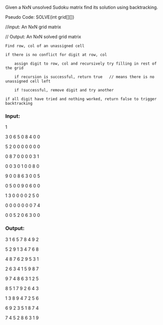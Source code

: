 Given a NxN unsolved Sudoku matrix find its solution using backtracking.


Pseudo Code: SOLVE(int grid[][])

//input: An NxN grid matrix 

// Output: An NxN solved grid matrix


	Find row, col of an unassigned cell

	if there is no conflict for digit at row, col

		assign digit to row, col and recursively try filling in rest of the grid
		
		if recursion is successful, return true   // means there is no unassigned cell left 
		
		if !successful, remove digit and try another
		
	if all digit have tried and nothing worked, return false to trigger backtracking

		

### Input:

1

3 0 6 5 0 8 4 0 0

5 2 0 0 0 0 0 0 0

0 8 7 0 0 0 0 3 1

0 0 3 0 1 0 0 8 0

9 0 0 8 6 3 0 0 5

0 5 0 0 9 0 6 0 0

1 3 0 0 0 0 2 5 0

0 0 0 0 0 0 0 7 4

0 0 5 2 0 6 3 0 0



### Output:

3 1 6 5 7 8 4 9 2

5 2 9 1 3 4 7 6 8

4 8 7 6 2 9 5 3 1

2 6 3 4 1 5 9 8 7

9 7 4 8 6 3 1 2 5

8 5 1 7 9 2 6 4 3

1 3 8 9 4 7 2 5 6

6 9 2 3 5 1 8 7 4

7 4 5 2 8 6 3 1 9


